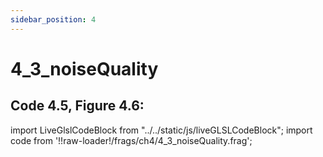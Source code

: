 ```yaml
---
sidebar_position: 4
---
```


# 4_3_noiseQuality
## Code 4.5, Figure 4.6: 

import LiveGlslCodeBlock from "../../static/js/liveGLSLCodeBlock";
import code from '!!raw-loader!/frags/ch4/4_3_noiseQuality.frag';

<LiveGlslCodeBlock fragName='4_3_noiseQuality.frag' fragCode={code} />

